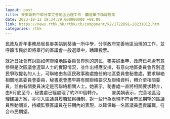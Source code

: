 ```yaml
---
layout: post
title: 麥美娟到中學分享完善地區治理工作　籲選舉中踴躍投票
date: 2023-10-12 19:34:29.000000000 +08:00
link: https://news.rthk.hk/rthk/ch/component/k2/1722891-20231012.htm
categories: rthk
---
```


民政及青年事務局局長麥美娟到葵涌一所中學，分享政府完善地區治理的工作，並呼籲市民於即將舉行的區議會一般選舉中，踴躍投票。 
 
就近日社會有討論如何聯絡地區委員會界別的選民，麥美娟重申，政府已考慮有意參與是次區議會選舉人士的實際情況，並作出相應安排，有意向地區委員會界別選民爭取提名的人士，可聯絡由各區民政事務處擔任的地區委員會秘書處，要求聯絡相關地區委員會委員，秘書處會盡早將有關聯絡要求及聯絡資料，轉介至相關委員，並由有關委員決定是否聯絡相關人士。她表示，秘書處一直將相關要求轉介，由9月底至今，秘書處已經處理了約200個轉介。
　　 
麥美娟表示，完善地區治理建議方案，亦引入區議員履職監察機制，對一些行為表現不符合市民期望的區議員啓動調查，持續監察區議員在任期內的表現，以確保每一名區議員盡責履職，符合市民期望。
